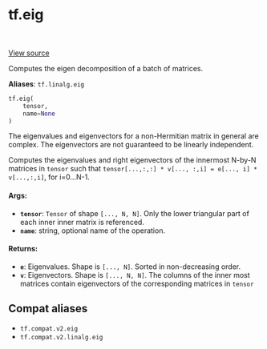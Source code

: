 <div itemscope itemtype="http://developers.google.com/ReferenceObject">
<meta itemprop="name" content="tf.eig" />
<meta itemprop="path" content="Stable" />
</div>

# tf.eig

<!-- Insert buttons and diff -->

<table class="tfo-notebook-buttons tfo-api" align="left">
</table>

<a target="_blank" href="/code/stable/tensorflow/python/ops/linalg_ops.py">View source</a>



Computes the eigen decomposition of a batch of matrices.

**Aliases**: `tf.linalg.eig`

``` python
tf.eig(
    tensor,
    name=None
)
```



<!-- Placeholder for "Used in" -->

The eigenvalues
and eigenvectors for a non-Hermitian matrix in general are complex. The
eigenvectors are not guaranteed to be linearly independent.

Computes the eigenvalues and right eigenvectors of the innermost
N-by-N matrices in `tensor` such that
`tensor[...,:,:] * v[..., :,i] = e[..., i] * v[...,:,i]`, for i=0...N-1.

#### Args:


* <b>`tensor`</b>: `Tensor` of shape `[..., N, N]`. Only the lower triangular part of
  each inner inner matrix is referenced.
* <b>`name`</b>: string, optional name of the operation.


#### Returns:


* <b>`e`</b>: Eigenvalues. Shape is `[..., N]`. Sorted in non-decreasing order.
* <b>`v`</b>: Eigenvectors. Shape is `[..., N, N]`. The columns of the inner most
  matrices contain eigenvectors of the corresponding matrices in `tensor`

## Compat aliases

* `tf.compat.v2.eig`
* `tf.compat.v2.linalg.eig`

